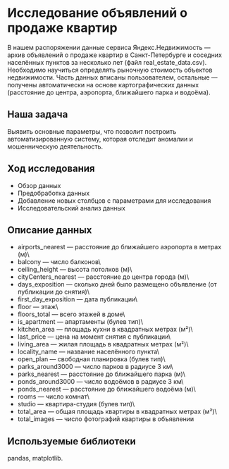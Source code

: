 # Исследование объявлений о продаже квартир
В нашем распоряжении данные сервиса Яндекс.Недвижимость — архив объявлений о продаже квартир в Санкт-Петербурге и соседних населённых пунктов за несколько лет (файл real_estate_data.csv).\
Необходимо научиться определять рыночную стоимость объектов недвижимости. 
Часть данных вписаны пользователем, остальные — получены автоматически на основе картографических данных (расстояние до центра, аэропорта, ближайшего парка и водоёма). 

## Наша задача
Выявить основные параметры, что позволит построить автоматизированную систему, которая отследит аномалии и мошенническую деятельность. 

## Ход исследования
- Обзор данных
- Предобработка данных
- Добавление новых столбцов с параметрами для исследования
- Исследовательский анализ данных

## Описание данных
- airports_nearest — расстояние до ближайшего аэропорта в метрах (м)\
- balcony — число балконов\
- ceiling_height — высота потолков (м)\
- cityCenters_nearest — расстояние до центра города (м)\
- days_exposition — сколько дней было размещено объявление (от публикации до снятия)\
- first_day_exposition — дата публикации\
- floor — этаж\
- floors_total — всего этажей в доме\
- is_apartment — апартаменты (булев тип)\
- kitchen_area — площадь кухни в квадратных метрах (м²)\
- last_price — цена на момент снятия с публикации\
- living_area — жилая площадь в квадратных метрах (м²)\
- locality_name — название населённого пункта\
- open_plan — свободная планировка (булев тип)\
- parks_around3000 — число парков в радиусе 3 км\
- parks_nearest — расстояние до ближайшего парка (м)\
- ponds_around3000 — число водоёмов в радиусе 3 км\
- ponds_nearest — расстояние до ближайшего водоёма (м)\
- rooms — число комнат\
- studio — квартира-студия (булев тип)\
- total_area — общая площадь квартиры в квадратных метрах (м²)\
- total_images — число фотографий квартиры в объявлении

## Используемые библиотеки

pandas, matplotlib.
